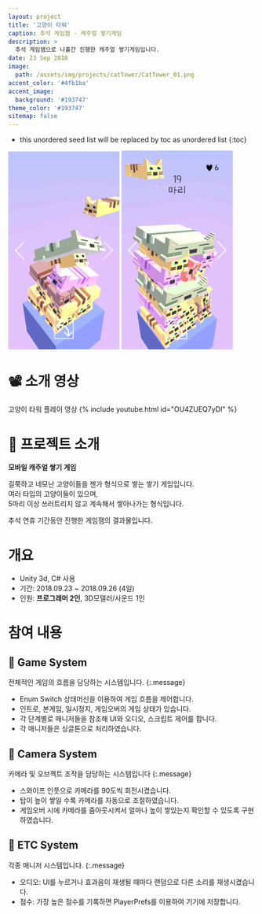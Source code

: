 ```yaml
---
layout: project
title: '고양이 타워'
caption: 추석 게임잼 - 캐주얼 쌓기게임
description: >
  추석 게임잼으로 나흘간 진행한 캐주얼 쌓기게임입니다.
date: 23 Sep 2018
image: 
  path: /assets/img/projects/catTower/CatTower_01.png
accent_color: '#4fb1ba'
accent_image:
  background: '#193747'
theme_color: '#193747'
sitemap: false
---
```


* this unordered seed list will be replaced by toc as unordered list
{:toc}

<img src="/assets/img/projects/catTower/CatTower_02.png" width="45%"> 
<img src="/assets/img/projects/catTower/CatTower_03.png" width="45%">

# 📽️ 소개 영상

고양이 타워 플레이 영상
{% include youtube.html id="OU4ZUEQ7yDI" %}

# 🚀 프로젝트 소개

**모바일 캐주얼 쌓기 게임**

길쭉하고 네모난 고양이들을 젠가 형식으로 쌓는 쌓기 게임입니다.  
여러 타입의 고양이들이 있으며,  
5마리 이상 쓰러트리지 않고 계속해서 쌓아나가는 형식입니다.

추석 연휴 기간동안 진행한 게임잼의 결과물입니다.

# 개요
- Unity 3d, C# 사용
- 기간: 2018.09.23 ~ 2018.09.26 (4일)
- 인원: **프로그래머 2인**, 3D모델러/사운드 1인

# 참여 내용

## 🔧 Game System

전체적인 게임의 흐름을 담당하는 시스템입니다.
{:.message}

- Enum Switch 상태머신을 이용하여 게임 흐름을 제어합니다.
- 인트로, 본게임, 일시정지, 게임오버의 게임 상태가 있습니다.
- 각 단계별로 매니저들을 참조해 UI와 오디오, 스크립트 제어를 합니다.
- 각 매니저들은 싱글톤으로 처리하였습니다.

## 🔭 Camera System

카메라 및 오브젝트 조작을 담당하는 시스템입니다
{:.message}

- 스와이프 인풋으로 카메라를 90도씩 회전시켰습니다.
- 탑이 높이 쌓일 수록 카메라를 자동으로 조절하였습니다.
- 게임오버 시에 카메라를 줌아웃시켜서 얼마나 높이 쌓았는지 확인할 수 있도록 구현하였습니다.

## 📌 ETC System

각종 매니저 시스템입니다.
{:.message}

- 오디오: UI를 누르거나 효과음이 재생될 때마다 랜덤으로 다른 소리를 재생시켰습니다.
- 점수: 가장 높은 점수를 기록하면 PlayerPrefs를 이용하여 기기에 저장합니다.